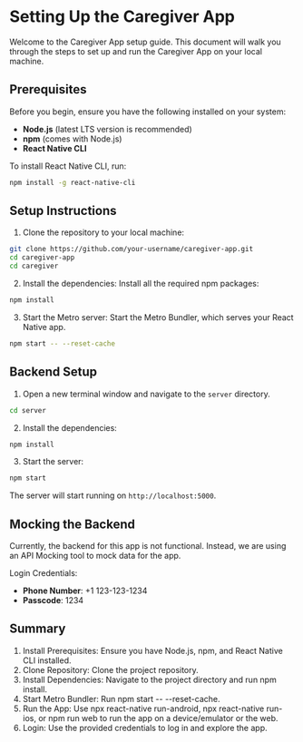 # Setting Up the Caregiver App

Welcome to the Caregiver App setup guide. This document will walk you through the steps to set up and run the Caregiver App on your local machine.

## Prerequisites

Before you begin, ensure you have the following installed on your system:

- **Node.js** (latest LTS version is recommended)
- **npm** (comes with Node.js)
- **React Native CLI** 

To install React Native CLI, run:

```bash
npm install -g react-native-cli
```

## Setup Instructions 

1. Clone the repository to your local machine:

```bash
git clone https://github.com/your-username/caregiver-app.git
cd caregiver-app
cd caregiver
```

2. Install the dependencies:
   Install all the required npm packages:

```bash
npm install
```

3. Start the Metro server: Start the Metro Bundler, which serves your React Native app.

```bash
npm start -- --reset-cache
```


## Backend Setup

1. Open a new terminal window and navigate to the `server` directory.

```bash
cd server
```

2. Install the dependencies:

```bash
npm install
```

3. Start the server:

```bash
npm start
```

The server will start running on `http://localhost:5000`.
## Mocking the Backend

Currently, the backend for this app is not functional. Instead, we are using an API Mocking tool to mock data for the app.

Login Credentials:
 - **Phone Number**: +1 123-123-1234
 - **Passcode**: 1234

## Summary

1. Install Prerequisites: Ensure you have Node.js, npm, and React Native CLI installed.
2. Clone Repository: Clone the project repository.
3. Install Dependencies: Navigate to the project directory and run npm install.
4. Start Metro Bundler: Run npm start -- --reset-cache.
5. Run the App: Use npx react-native run-android, npx react-native run-ios, or npm run web to run the app on a device/emulator or the web.
6. Login: Use the provided credentials to log in and explore the app.